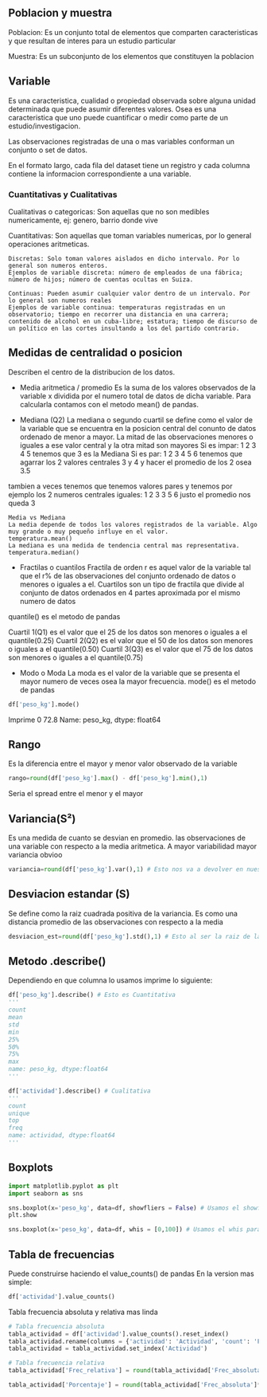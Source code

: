 ## Poblacion y muestra
Poblacion: Es un conjunto total de elementos que comparten caracteristicas y que resultan de interes para un estudio particular

Muestra: Es un subconjunto de los elementos que constituyen la poblacion

## Variable

Es una caracteristica, cualidad o propiedad observada sobre alguna unidad determinada que puede asumir diferentes valores.
Osea es una caracteristica que uno puede cuantificar o medir como parte de un estudio/investigacion.

Las observaciones registradas de una o mas variables conforman un conjunto o set de datos.

En el formato largo, cada fila del dataset tiene un registro y cada columna contiene la informacion correspondiente a una variable.

### Cuantitativas y Cualitativas
Cualitativas o categoricas:
Son aquellas que no son medibles numericamente, ej: genero, barrio donde vive

Cuantitativas: Son aquellas que toman variables numericas, por lo general operaciones aritmeticas.
```
Discretas: Solo toman valores aislados en dicho intervalo. Por lo general son numeros enteros.
Ejemplos de variable discreta: número de empleados de una fábrica; número de hijos; número de cuentas ocultas en Suiza.
```
```
Continuas: Pueden asumir cualquier valor dentro de un intervalo. Por lo general son numeros reales
Ejemplos de variable continua: temperaturas registradas en un observatorio; tiempo en recorrer una distancia en una carrera; contenido de alcohol en un cuba-libre; estatura; tiempo de discurso de un político en las cortes insultando a los del partido contrario.
```

## Medidas de centralidad o posicion
Describen el centro de la distribucion de los datos.

- Media aritmetica / promedio
Es la suma de los valores observados de la variable x dividida por el numero total de datos de dicha variable.
Para calcularla contamos con el metodo mean() de pandas.

- Mediana (Q2)
La mediana o segundo cuartil se define como el valor de la variable que se encuentra en la posicion central del conunto de datos ordenado de menor a mayor. La mitad de las observaciones menores o iguales a ese valor central y la otra mitad son mayores
Si es impar:
1 2 3 4 5
tenemos que 3 es la Mediana
Si es par:
1 2 3 4 5 6
tenemos que agarrar los 2 valores centrales
3 y 4 y hacer el promedio de los 2 osea 3.5

tambien a veces tenemos que tenemos valores pares y tenemos por ejemplo los 2 numeros centrales iguales:
1 2 3 3 5 6
justo el promedio nos queda 3

```
Media vs Mediana
La media depende de todos los valores registrados de la variable. Algo muy grande o muy pequeño influye en el valor.
temperatura.mean()
La mediana es una medida de tendencia central mas representativa.
temperatura.median()
```

- Fractilas o cuantilos
Fractila de orden r es aquel valor de la variable tal que el r% de las observaciones del conjunto ordenado de datos o menores o iguales a el.
Cuartilos son un tipo de fractila que divide al conjunto de datos ordenados en 4 partes aproximada por el mismo numero de datos

quantile() es el metodo de pandas

Cuartil 1(Q1) es el valor que el 25 de los datos son menores o iguales a el
quantile(0.25)
Cuartil 2(Q2) es el valor que el 50 de los datos son menores o iguales a el
quantile(0.50)
Cuartil 3(Q3) es el valor que el 75 de los datos son menores o iguales a el
quantile(0.75)

- Modo o Moda
La moda es el valor de la variable que se presenta el mayor numero de veces osea la mayor frecuencia.
mode() es el metodo de pandas

```python
df['peso_kg'].mode()
```
Imprime
0 72.8
Name: peso_kg, dtype: float64


## Rango
Es la diferencia entre el mayor y menor valor observado de la variable
```python
rango=round(df['peso_kg'].max() - df['peso_kg'].min(),1)
```
Seria el spread entre el menor y el mayor

## Variancia(S²)
Es una medida de cuanto se desvian en promedio. las observaciones de una variable con respecto a la media aritmetica.
A mayor variabilidad mayor variancia obvioo
```python
variancia=round(df['peso_kg'].var(),1) # Esto nos va a devolver en nuestro caso kg²
```

## Desviacion estandar (S)
Se define como la raiz cuadrada positiva de la variancia.
Es como una distancia promedio de las observaciones con respecto a la media
```python
desviacion_est=round(df['peso_kg'].std(),1) # Esto al ser la raiz de la varianza va a devolver kg en este caso
```
## Metodo .describe()
Dependiendo en que columna lo usamos imprime lo siguiente:

```python
df['peso_kg'].describe() # Esto es Cuantitativa
'''
count
mean
std
min
25%
50%
75%
max
name: peso_kg, dtype:float64
'''
```


```python
df['actividad'].describe() # Cualitativa
'''
count
unique
top
freq
name: actividad, dtype:float64
'''
```

## Boxplots

```python
import matplotlib.pyplot as plt
import seaborn as sns

sns.boxplot(x='peso_kg', data=df, showfliers = False) # Usamos el showfliers para mostrar o ocultar los outliers
plt.show

sns.boxplot(x='peso_kg', data=df, whis = [0,100]) # Usamos el whis para los bigotes/whiskers
```

## Tabla de frecuencias
Puede construirse haciendo el value_counts() de pandas
En la version mas simple:
```python
df['actividad'].value_counts()
```

Tabla frecuencia absoluta y relativa mas linda
```python
# Tabla frecuencia absoluta
tabla_actividad = df['actividad'].value_counts().reset_index()
tabla_actividad.rename(columns = {'actividad': 'Actividad', 'count': 'Frec_absoluta'}, inplace=True)
tabla_actividad = tabla_actividad.set_index('Actividad')

# Tabla frecuencia relativa
tabla_actividad['Frec_relativa'] = round(tabla_actividad['Frec_absoluta']/sum(tabla_actividad['Frec_absoluta']), 2)

tabla_actividad['Porcentaje'] = round(tabla_actividad['Frec_absoluta']*100/sum(tabla_actividad['Frec_absoluta']), 2)
```